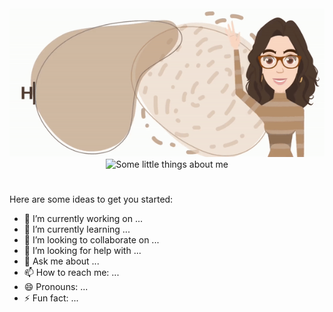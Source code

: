 <div align="center">
    <img src="header.gif" alt="Hi, I'm Tânia... Olá! Sou a Tânia">
</div>
<div align="center">
    <img height="500px" src="about-me.gif" alt="Some little things about me">
</div>

# 

Here are some ideas to get you started:

- 🔭 I’m currently working on ...
- 🌱 I’m currently learning ...
- 👯 I’m looking to collaborate on ...
- 🤔 I’m looking for help with ...
- 💬 Ask me about ...
- 📫 How to reach me: ...
- 😄 Pronouns: ...
- ⚡ Fun fact: ...
